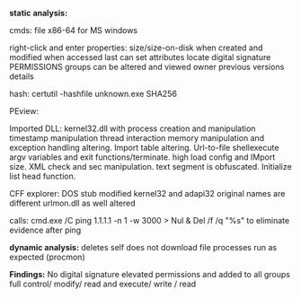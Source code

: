 **static analysis:**

cmds:
file <filename>
x86-64 for MS windows

right-click and enter properties:
size/size-on-disk
when created and modified
when accessed last
can set attributes
locate digital signature
PERMISSIONS groups can be altered and viewed
owner
previous versions details

hash:
certutil -hashfile unknown.exe SHA256


PEview:

Imported DLL:
kernel32.dll with process creation and manipulation
timestamp manipulation thread interaction
memory manipulation and exception handling altering. Import table altering. Url-to-file shellexecute argv variables and exit functions/terminate. high load config and IMport size. XML check and sec manipulation. text segment is obfuscated. Initialize list head function.

CFF explorer:
DOS stub modified
kernel32 and adapi32 original names are different
urlmon.dll as well altered

calls:
cmd.exe /C ping 1.1.1.1 -n 1 -w 3000 > Nul & Del /f /q "%s"
to eliminate evidence after ping 

**dynamic analysis:**
deletes self
does not download file
processes run as expected (procmon)

**Findings:**
No digital signature
elevated permissions and added to all groups 
full control/ modify/ read and execute/ write / read
